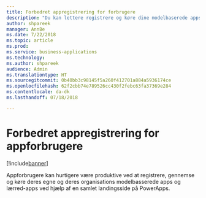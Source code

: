 ```yaml
---
title: Forbedret appregistrering for forbrugere
description: "Du kan lettere registrere og køre dine modelbaserede apps og lærred-apps fra PowerApps."
author: shpareek
manager: AnnBe
ms.date: 7/22/2018
ms.topic: article
ms.prod: 
ms.service: business-applications
ms.technology: 
ms.author: shpareek
audience: Admin
ms.translationtype: HT
ms.sourcegitcommit: 0b40bb3c98145f5a260f412701a884a5936174ce
ms.openlocfilehash: 62f2cbb74e789526cc430f2febc63fa37369e284
ms.contentlocale: da-dk
ms.lasthandoff: 07/18/2018

---
```

# <a name="improved-app-discovery-for-app-consumers"></a>Forbedret appregistrering for appforbrugere


[!include[banner](../../includes/banner.md)]

Appforbrugere kan hurtigere være produktive ved at registrere, gennemse og køre deres egne og deres organisations modelbasserede apps og lærred-apps ved hjælp af en samlet landingsside på PowerApps.

